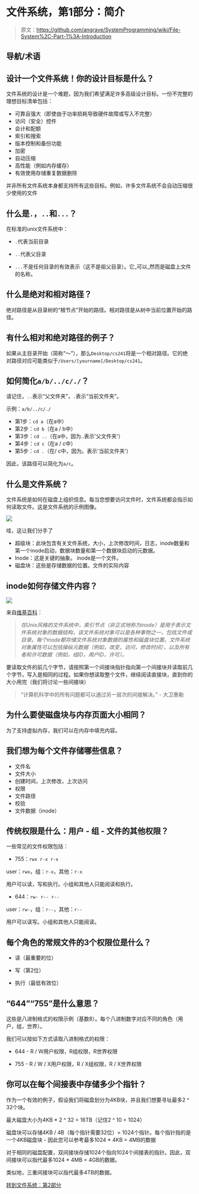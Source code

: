 # 文件系统，第1部分：简介

> 原文：<https://github.com/angrave/SystemProgramming/wiki/File-System%2C-Part-1%3A-Introduction>

## 导航/术语

## 设计一个文件系统！你的设计目标是什么？

文件系统的设计是一个难题，因为我们希望满足许多高级设计目标。一份不完整的理想目标清单包括：

*   可靠且强大（即使由于功率损耗导致硬件故障或写入不完整）
*   访问（安全）控件
*   会计和配额
*   索引和搜索
*   版本控制和备份功能
*   加密
*   自动压缩
*   高性能（例如内存缓存）
*   有效使用存储重复数据删除

并非所有文件系统本身都支持所有这些目标。例如，许多文件系统不会自动压缩很少使用的文件

## 什么是`.`，`..`和`...`？

在标准的unix文件系统中：

*   `.`代表当前目录

*   `..`代表父目录

*   `...`不是任何目录的有效表示（这不是祖父目录）。它_可以_然而是磁盘上文件的名称。

## 什么是绝对和相对路径？

绝对路径是从目录树的“根节点”开始的路径。相对路径是从树中当前位置开始的路径。

## 有什么相对和绝对路径的例子？

如果从主目录开始（简称“〜”），那么`Desktop/cs241`将是一个相对路径。它的绝对路径对应可能类似于`/Users/[yourname]/Desktop/cs241`。

## 如何简化`a/b/../c/./`？

请记住，`..`表示“父文件夹”，`.`表示“当前文件夹”。

示例：`a/b/../c/./`

*   第1步：`cd a`（在a中）
*   第2步：`cd b`（在a / b中）
*   第3步：`cd ..`（在a中，因为..表示'父文件夹'）
*   第4步：`cd c`（在a / c中）
*   第5步：`cd .`（在/ c中，因为。表示'当前文件夹'）

因此，该路径可以简化为`a/c`。

## 什么是文件系统？

文件系统是如何在磁盘上组织信息。每当您想要访问文件时，文件系统都会指示如何读取文件。这是文件系统的示例图像。

![](img/d5c232c0012ccdb9ff8c9e79b2429cb9.jpg)

哇，这让我们分手了

*   超级块：此块包含有关文件系统，大小，上次修改时间，日志，inode数量和第一个inode启动，数据块数量和第一个数据块启动的元数据。
*   Inode：这是关键的抽象。 inode是一个文件。
*   磁盘块：这些是存储数据的位置。文件的实际内容

## inode如何存储文件内容？

![](img/1e5467473b254a4f5bb8d50f0f58ed17.jpg)

来自[维基百科](http://en.wikipedia.org/wiki/Inode)：

> _在Unix风格的文件系统中，索引节点（非正式地称为inode）是用于表示文件系统对象的数据结构，该文件系统对象可以是各种事物之一，包括文件或目录。每个inode都存储文件系统对象数据的属性和磁盘块位置。文件系统对象属性可以包括操纵元数据（例如，改变，访问，修改时间），以及所有者和许可数据（例如，组ID，用户ID，许可）。_

要读取文件的前几个字节，请按照第一个间接块指针指向第一个间接块并读取前几个字节，写入是相同的过程。如果你想读取整个文件，继续阅读直接块，直到你的大小用完（我们将讨论一些间接块）

> “计算机科学中的所有问题都可以通过另一层次的间接解决。” - 大卫惠勒

## 为什么要使磁盘块与内存页面大小相同？

为了支持虚拟内存，我们可以在内存中填充内容。

## 我们想为每个文件存储哪些信息？

*   文件名
*   文件大小
*   创建时间，上次修改，上次访问
*   权限
*   文件路径
*   校验
*   文件数据（inode）

## 传统权限是什么：用户 - 组 - 文件的其他权限？

一些常见的文件权限包括：

*   755：`rwx r-x r-x`

user：`rwx`，组：`r-x`，其他：`r-x`

用户可以读，写和执行。小组和其他人只能阅读和执行。

*   644：`rw- r-- r--`

user：`rw-`，组：`r--`，其他：`r--`

用户可以读写。小组和其他人只能阅读。

## 每个角色的常规文件的3个权限位是什么？

*   读（最重要的位）

*   写（第2位）

*   执行（最低有效位）

## “644”“755”是什么意思？

这些是八进制格式的权限示例（基数8）。每个八进制数字对应不同的角色（用户，组，世界）。

我们可以按如下方式读取八进制格式的权限：

*   644 - R / W用户权限，R组权限，R世界权限

*   755 - R / W / X用户权限，R / X组权限，R / X世界权限

## 你可以在每个间接表中存储多少个指针？

作为一个有效的例子，假设我们将磁盘划分为4KB块，并且我们想要寻址最多2 ^ 32个块。

最大磁盘大小为4KB * 2 ^ 32 = 16TB（记住2 ^ 10 = 1024）

磁盘块可以存储4KB / 4B（每个指针需要32位）= 1024个指针。每个指针指的是一个4KB磁盘块 - 因此您可以参考最多1024 * 4KB = 4MB的数据

对于相同的磁盘配置，双间接块存储1024个指向1024个间接表的指针。因此，双间接块可以指代最多1024 * 4MB = 4GB的数据。

类似地，三重间接块可以指代最多4TB的数据。

[转到文件系统：第2部分](https://github.com/angrave/SystemProgramming/wiki/File-System,-Part-2:-Files-are-inodes-(everything-else-is-just-data...))